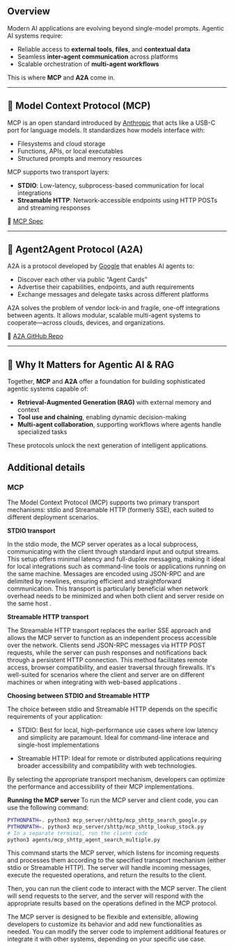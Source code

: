 ## Overview

Modern AI applications are evolving beyond single-model prompts. Agentic AI systems require:
- Reliable access to **external tools**, **files**, and **contextual data**
- Seamless **inter-agent communication** across platforms
- Scalable orchestration of **multi-agent workflows**

This is where **MCP** and **A2A** come in.

---

## 🔌 Model Context Protocol (MCP)

MCP is an open standard introduced by [Anthropic](https://www.anthropic.com/news/model-context-protocol) that acts like a USB-C port for language models. It standardizes how models interface with:
- Filesystems and cloud storage
- Functions, APIs, or local executables
- Structured prompts and memory resources

MCP supports two transport layers:
- **STDIO**: Low-latency, subprocess-based communication for local integrations
- **Streamable HTTP**: Network-accessible endpoints using HTTP POSTs and streaming responses

🔗 [MCP Spec](https://modelcontextprotocol.io/specification/2025-03-26/basic)

---

## 🧠 Agent2Agent Protocol (A2A)

A2A is a protocol developed by [Google](https://developers.googleblog.com/en/a2a-a-new-era-of-agent-interoperability) that enables AI agents to:
- Discover each other via public “Agent Cards”
- Advertise their capabilities, endpoints, and auth requirements
- Exchange messages and delegate tasks across different platforms

A2A solves the problem of vendor lock-in and fragile, one-off integrations between agents. It allows modular, scalable multi-agent systems to cooperate—across clouds, devices, and organizations.

🔗 [A2A GitHub Repo](https://github.com/google/A2A)

---

## 🎯 Why It Matters for Agentic AI & RAG

Together, **MCP** and **A2A** offer a foundation for building sophisticated agentic systems capable of:
- **Retrieval-Augmented Generation (RAG)** with external memory and context
- **Tool use and chaining**, enabling dynamic decision-making
- **Multi-agent collaboration**, supporting workflows where agents handle specialized tasks

These protocols unlock the next generation of intelligent applications.

## Additional details

### MCP
The Model Context Protocol (MCP) supports two primary transport mechanisms: stdio and Streamable HTTP (formerly SSE), each suited to different deployment scenarios.

**STDIO transport**

In the stdio mode, the MCP server operates as a local subprocess, communicating with the client through standard input and output streams. This setup offers minimal latency and full-duplex messaging, making it ideal for local integrations such as command-line tools or applications running on the same machine. Messages are encoded using JSON-RPC and are delimited by newlines, ensuring efficient and straightforward communication. This transport is particularly beneficial when network overhead needs to be minimized and when both client and server reside on the same host .

**Streamable HTTP transport**

The Streamable HTTP transport replaces the earlier SSE approach and allows the MCP server to function as an independent process accessible over the network. Clients send JSON-RPC messages via HTTP POST requests, while the server can push responses and notifications back through a persistent HTTP connection. This method facilitates remote access, browser compatibility, and easier traversal through firewalls. It's well-suited for scenarios where the client and server are on different machines or when integrating with web-based applications .

**Choosing between STDIO and Streamable HTTP**

The choice between stdio and Streamable HTTP depends on the specific requirements of your application:

- STDIO: Best for local, high-performance use cases where low latency and simplicity are paramount. Ideal for command-line interace and single-host implementations

- Streamable HTTP: Ideal for remote or distributed applications requiring broader accessibility and compatibility with web technologies.

By selecting the appropriate transport mechanism, developers can optimize the performance and accessibility of their MCP implementations.


**Running the MCP server**
To run the MCP server and client code, you can use the following command:

```bash
PYTHONPATH=. python3 mcp_server/shttp/mcp_shttp_search_google.py
PYTHONPATH=. python3 mcp_server/shttp/mcp_shttp_lookup_stock.py
# In a separate terminal, run the client code
python3 agents/mcp_shttp_agent_search_multiple.py 
```

This command starts the MCP server, which listens for incoming requests and processes them according to the specified transport mechanism (either stdio or Streamable HTTP). The server will handle incoming messages, execute the requested operations, and return the results to the client.

Then, you can run the client code to interact with the MCP server. The client will send requests to the server, and the server will respond with the appropriate results based on the operations defined in the MCP protocol.

The MCP server is designed to be flexible and extensible, allowing developers to customize its behavior and add new functionalities as needed. You can modify the server code to implement additional features or integrate it with other systems, depending on your specific use case.

